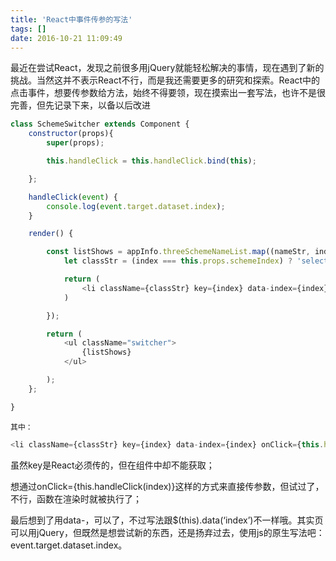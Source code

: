 ```yaml
---
title: 'React中事件传参的写法'
tags: []
date: 2016-10-21 11:09:49
---
```


最近在尝试React，发现之前很多用jQuery就能轻松解决的事情，现在遇到了新的挑战。当然这并不表示React不行，而是我还需要更多的研究和探索。React中的点击事件，想要传参数给方法，始终不得要领，现在摸索出一套写法，也许不是很完善，但先记录下来，以备以后改进

```js
class SchemeSwitcher extends Component {
    constructor(props){
        super(props);

        this.handleClick = this.handleClick.bind(this);

    };

    handleClick(event) {
        console.log(event.target.dataset.index);
    }

    render() {

        const listShows = appInfo.threeSchemeNameList.map((nameStr, index) => {
            let classStr = (index === this.props.schemeIndex) ? 'selected' : '';

            return (
                <li className={classStr} key={index} data-index={index} onClick={this.handleClick}>{nameStr}</li>
            )

        });

        return (
            <ul className="switcher">
                {listShows}
            </ul>

        );
    };

}
```

    其中：
```js
<li className={classStr} key={index} data-index={index} onClick={this.handleClick}>{nameStr}</li>
```

虽然key是React必须传的，但在组件中却不能获取； 

想通过onClick={this.handleClick(index)}这样的方式来直接传参数，但试过了，不行，函数在渲染时就被执行了； 

最后想到了用data-，可以了，不过写法跟$(this).data(‘index’)不一样哦。其实页可以用jQuery，但既然是想尝试新的东西，还是扬弃过去，使用js的原生写法吧：event.target.dataset.index。
